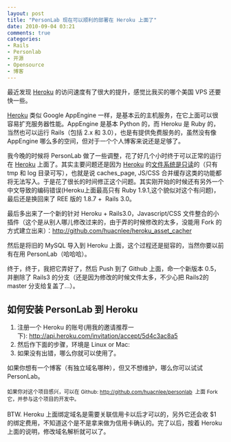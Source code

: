 ```yaml
---
layout: post
title: "PersonLab 现在可以顺利的部署在 Heroku 上面了"
date: 2010-09-04 03:21
comments: true
categories: 
- Rails
- Personlab
- 开源
- Opensource
- 博客
---
```

<p>最近发现 <a href="http://api.heroku.com/invitation/accept/5d4c3ac8a5" target="_blank">Heroku</a> 的访问速度有了很大的提升，感觉比我买的哪个美国 VPS 还要快一些。</p>
<p><a href="http://api.heroku.com/invitation/accept/5d4c3ac8a5" target="_blank">Heroku</a>&nbsp;类似 Google AppEngine 一样，是基本云的主机服务，在它上面可以很容易扩充服务器性能。AppEngine 是基本 Python 的，而 Heroku 是 Ruby 的，当然也可以运行 Rails（包括 2.x 和 3.0），也是有提供免费服务的，虽然没有像 AppEngine 哪么多的空间，但对于一个个人博客来说还是足够了。</p>
<p>我今晚的时候将 PersonLab 做了一些调整，花了好几个小时终于可以正常的运行在&nbsp;<a href="http://api.heroku.com/invitation/accept/5d4c3ac8a5" target="_blank">Heroku</a>&nbsp;上面了。其实主要问题还是因为&nbsp;<a href="http://api.heroku.com/invitation/accept/5d4c3ac8a5" target="_blank">Heroku</a>&nbsp;的<a href="http://docs.heroku.com/constraints#read-only-filesystem" target="_blank">文件系统是只读</a>的（只有 tmp 和 log 目录可写），也就是说 caches_page, JS/CSS 合并缓存这类的功能都将无法写入。于是花了很长的时间修正这个问题。其实刚开始的时候还有另外一个中文导致的编码错误(Heroku上面最高只有 Ruby 1.9.1,这个貌似对这个有问题)，最后还是换回来了 REE 版的 1.8.7 + &nbsp;Rails 3.0。</p>
<p>最后多出来了一个新的针对 Heroku + Rails3.0，Javascript/CSS 文件整合的小插件（这个是从别人哪儿修改过来的，由于弄的时候修改的太多，没能用 Fork 的方式建立出来）：<a href="http://github.com/huacnlee/heroku_asset_cacher" target="_blank">http://github.com/huacnlee/heroku_asset_cacher</a></p>
<!-- more -->
<p>然后是将旧的 MySQL 导入到 Heroku 上面，这个过程还是挺容的，当然你要以前有在用 PersonLab（哈哈哈）。</p>
<p>终于，终于，我把它弄好了，然后 Push 到了 Github 上面，命一个新版本 0.5，并删除了 Rails3 的分支（还是因为修改的时候文件太多，不少心把 Rails2的 master 分支给复盖了...）。</p>
<h2>如何安装 PersonLab 到 Heroku</h2>
<ol>
<li>注册一个 Heroku 的账号(用我的邀请推荐一下):&nbsp;<a href="http://api.heroku.com/invitation/accept/5d4c3ac8a5" target="_blank">http://api.heroku.com/invitation/accept/5d4c3ac8a5</a></li>
<li>然后作下面的步骤，环境是 Linux or Mac:<br />
<script src="http://gist.github.com/564393.js?file=Deploy%20PersonLab%20on%20Heroku"></script>
</li>
<li>如果没有出错，哪么你就可以使用了。</li>
</ol>
<div>如果你想有一个博客（有独立域名哪种），但又不想维护，哪么你可以试试 PersonLab。</div>
<div><br /></div>
<div><span style="font-size: medium;"><span style="font-size: 15px;"><strong><span style="font-size: small;"><span style="font-size: 12px; font-weight: normal;">如果你对这个项目感兴，可以在 Github:&nbsp;<a href="http://github.com/huacnlee/personlab" target="_blank">http://github.com/huacnlee/personlab</a> &nbsp;上面 Fork 它，并参与这个项目的开发中。</span></span></strong></span></span></div>
<div><br /></div>
<div>BTW. Heroku 上面绑定域名是需要关联信用卡以后才可以的，另外它还会收 $1 的绑定费用，不知道这个是不是拿来做为信用卡确认的。完了以后，按着 Heroku 上面的说明，修改域名解析就可以了。</div>
